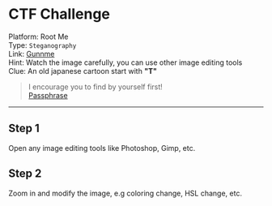 # CTF Challenge

Platform: Root Me </br>
Type: `Steganography` </br>
Link: [Gunnme](https://www.root-me.org/en/Challenges/Steganography/Gunnm?action_solution=voir#ancre_solution) </br>
Hint: Watch the image carefully, you can use other image editing tools </br>
Clue: An old japanese cartoon start with **"T"** </br>

> I encourage you to find by yourself first! </br>
[Passphrase](./passphrase.txt) </br>

---

## Step 1
Open any image editing tools like Photoshop, Gimp, etc. </br>

## Step 2
Zoom in and modify the image, e.g coloring change, HSL change, etc. </br>

